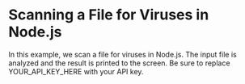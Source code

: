 # Scanning a File for Viruses in Node.js

In this example, we scan a file for viruses in Node.js.  The input file is analyzed and the result is printed to the screen.  Be sure to replace YOUR_API_KEY_HERE with your API key.